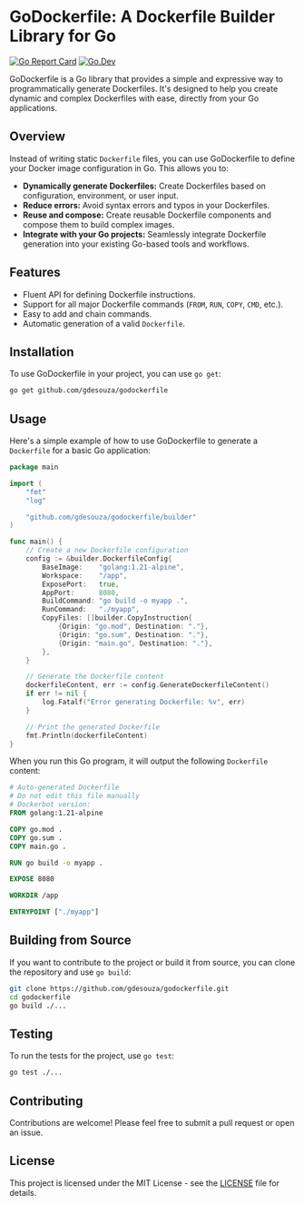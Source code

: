 # GoDockerfile: A Dockerfile Builder Library for Go

[![Go Report Card](https://goreportcard.com/badge/github.com/gdesouza/godockerfile)](https://goreportcard.com/report/github.com/gdesouza/godockerfile)
[![Go.Dev](https://img.shields.io/badge/go.dev-reference-007d9c?logo=go&logoColor=white)](https://pkg.go.dev/github.com/gdesouza/godockerfile)

GoDockerfile is a Go library that provides a simple and expressive way to programmatically generate Dockerfiles. It's designed to help you create dynamic and complex Dockerfiles with ease, directly from your Go applications.

## Overview

Instead of writing static `Dockerfile` files, you can use GoDockerfile to define your Docker image configuration in Go. This allows you to:

*   **Dynamically generate Dockerfiles:** Create Dockerfiles based on configuration, environment, or user input.
*   **Reduce errors:** Avoid syntax errors and typos in your Dockerfiles.
*   **Reuse and compose:** Create reusable Dockerfile components and compose them to build complex images.
*   **Integrate with your Go projects:** Seamlessly integrate Dockerfile generation into your existing Go-based tools and workflows.

## Features

*   Fluent API for defining Dockerfile instructions.
*   Support for all major Dockerfile commands (`FROM`, `RUN`, `COPY`, `CMD`, etc.).
*   Easy to add and chain commands.
*   Automatic generation of a valid `Dockerfile`.

## Installation

To use GoDockerfile in your project, you can use `go get`:

```bash
go get github.com/gdesouza/godockerfile
```

## Usage

Here's a simple example of how to use GoDockerfile to generate a `Dockerfile` for a basic Go application:

```go
package main

import (
	"fmt"
	"log"

	"github.com/gdesouza/godockerfile/builder"
)

func main() {
	// Create a new Dockerfile configuration
	config := &builder.DockerfileConfig{
		BaseImage:    "golang:1.21-alpine",
		Workspace:    "/app",
		ExposePort:   true,
		AppPort:      8080,
		BuildCommand: "go build -o myapp .",
		RunCommand:   "./myapp",
		CopyFiles: []builder.CopyInstruction{
			{Origin: "go.mod", Destination: "."},
			{Origin: "go.sum", Destination: "."},
			{Origin: "main.go", Destination: "."},
		},
	}

	// Generate the Dockerfile content
	dockerfileContent, err := config.GenerateDockerfileContent()
	if err != nil {
		log.Fatalf("Error generating Dockerfile: %v", err)
	}

	// Print the generated Dockerfile
	fmt.Println(dockerfileContent)
}
```

When you run this Go program, it will output the following `Dockerfile` content:

```dockerfile
# Auto-generated Dockerfile
# Do not edit this file manually
# Dockerbot version: 
FROM golang:1.21-alpine

COPY go.mod .
COPY go.sum .
COPY main.go .

RUN go build -o myapp .

EXPOSE 8080

WORKDIR /app

ENTRYPOINT ["./myapp"]
```

## Building from Source

If you want to contribute to the project or build it from source, you can clone the repository and use `go build`:

```bash
git clone https://github.com/gdesouza/godockerfile.git
cd godockerfile
go build ./...
```

## Testing

To run the tests for the project, use `go test`:

```bash
go test ./...
```

## Contributing

Contributions are welcome! Please feel free to submit a pull request or open an issue.

## License

This project is licensed under the MIT License - see the [LICENSE](LICENSE) file for details.
